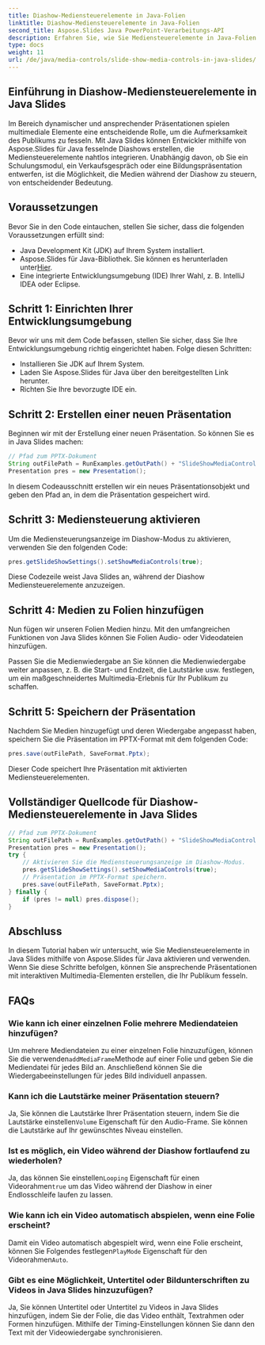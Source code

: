 ```yaml
---
title: Diashow-Mediensteuerelemente in Java-Folien
linktitle: Diashow-Mediensteuerelemente in Java-Folien
second_title: Aspose.Slides Java PowerPoint-Verarbeitungs-API
description: Erfahren Sie, wie Sie Mediensteuerelemente in Java-Folien mit Aspose.Slides für Java aktivieren und verwenden. Verbessern Sie Ihre Präsentationen mit Mediensteuerelementen.
type: docs
weight: 11
url: /de/java/media-controls/slide-show-media-controls-in-java-slides/
---
```


## Einführung in Diashow-Mediensteuerelemente in Java Slides

Im Bereich dynamischer und ansprechender Präsentationen spielen multimediale Elemente eine entscheidende Rolle, um die Aufmerksamkeit des Publikums zu fesseln. Mit Java Slides können Entwickler mithilfe von Aspose.Slides für Java fesselnde Diashows erstellen, die Mediensteuerelemente nahtlos integrieren. Unabhängig davon, ob Sie ein Schulungsmodul, ein Verkaufsgespräch oder eine Bildungspräsentation entwerfen, ist die Möglichkeit, die Medien während der Diashow zu steuern, von entscheidender Bedeutung.

## Voraussetzungen

Bevor Sie in den Code eintauchen, stellen Sie sicher, dass die folgenden Voraussetzungen erfüllt sind:

- Java Development Kit (JDK) auf Ihrem System installiert.
-  Aspose.Slides für Java-Bibliothek. Sie können es herunterladen unter[Hier](https://releases.aspose.com/slides/java/).
- Eine integrierte Entwicklungsumgebung (IDE) Ihrer Wahl, z. B. IntelliJ IDEA oder Eclipse.

## Schritt 1: Einrichten Ihrer Entwicklungsumgebung

Bevor wir uns mit dem Code befassen, stellen Sie sicher, dass Sie Ihre Entwicklungsumgebung richtig eingerichtet haben. Folge diesen Schritten:

- Installieren Sie JDK auf Ihrem System.
- Laden Sie Aspose.Slides für Java über den bereitgestellten Link herunter.
- Richten Sie Ihre bevorzugte IDE ein.

## Schritt 2: Erstellen einer neuen Präsentation

Beginnen wir mit der Erstellung einer neuen Präsentation. So können Sie es in Java Slides machen:

```java
// Pfad zum PPTX-Dokument
String outFilePath = RunExamples.getOutPath() + "SlideShowMediaControl.pptx";
Presentation pres = new Presentation();
```

In diesem Codeausschnitt erstellen wir ein neues Präsentationsobjekt und geben den Pfad an, in dem die Präsentation gespeichert wird.

## Schritt 3: Mediensteuerung aktivieren

Um die Mediensteuerungsanzeige im Diashow-Modus zu aktivieren, verwenden Sie den folgenden Code:

```java
pres.getSlideShowSettings().setShowMediaControls(true);
```

Diese Codezeile weist Java Slides an, während der Diashow Mediensteuerelemente anzuzeigen.

## Schritt 4: Medien zu Folien hinzufügen

Nun fügen wir unseren Folien Medien hinzu. Mit den umfangreichen Funktionen von Java Slides können Sie Folien Audio- oder Videodateien hinzufügen.

Passen Sie die Medienwiedergabe an
Sie können die Medienwiedergabe weiter anpassen, z. B. die Start- und Endzeit, die Lautstärke usw. festlegen, um ein maßgeschneidertes Multimedia-Erlebnis für Ihr Publikum zu schaffen.

## Schritt 5: Speichern der Präsentation

Nachdem Sie Medien hinzugefügt und deren Wiedergabe angepasst haben, speichern Sie die Präsentation im PPTX-Format mit dem folgenden Code:

```java
pres.save(outFilePath, SaveFormat.Pptx);
```

Dieser Code speichert Ihre Präsentation mit aktivierten Mediensteuerelementen.

## Vollständiger Quellcode für Diashow-Mediensteuerelemente in Java Slides

```java
// Pfad zum PPTX-Dokument
String outFilePath = RunExamples.getOutPath() + "SlideShowMediaControl.pptx";
Presentation pres = new Presentation();
try {
	// Aktivieren Sie die Mediensteuerungsanzeige im Diashow-Modus.
	pres.getSlideShowSettings().setShowMediaControls(true);
	// Präsentation im PPTX-Format speichern.
	pres.save(outFilePath, SaveFormat.Pptx);
} finally {
	if (pres != null) pres.dispose();
}
```

## Abschluss

In diesem Tutorial haben wir untersucht, wie Sie Mediensteuerelemente in Java Slides mithilfe von Aspose.Slides für Java aktivieren und verwenden. Wenn Sie diese Schritte befolgen, können Sie ansprechende Präsentationen mit interaktiven Multimedia-Elementen erstellen, die Ihr Publikum fesseln.

## FAQs

### Wie kann ich einer einzelnen Folie mehrere Mediendateien hinzufügen?

 Um mehrere Mediendateien zu einer einzelnen Folie hinzuzufügen, können Sie die verwenden`addMediaFrame`Methode auf einer Folie und geben Sie die Mediendatei für jedes Bild an. Anschließend können Sie die Wiedergabeeinstellungen für jedes Bild individuell anpassen.

### Kann ich die Lautstärke meiner Präsentation steuern?

 Ja, Sie können die Lautstärke Ihrer Präsentation steuern, indem Sie die Lautstärke einstellen`Volume` Eigenschaft für den Audio-Frame. Sie können die Lautstärke auf Ihr gewünschtes Niveau einstellen.

### Ist es möglich, ein Video während der Diashow fortlaufend zu wiederholen?

 Ja, das können Sie einstellen`Looping` Eigenschaft für einen Videorahmen`true` um das Video während der Diashow in einer Endlosschleife laufen zu lassen.

### Wie kann ich ein Video automatisch abspielen, wenn eine Folie erscheint?

 Damit ein Video automatisch abgespielt wird, wenn eine Folie erscheint, können Sie Folgendes festlegen`PlayMode` Eigenschaft für den Videorahmen`Auto`.

### Gibt es eine Möglichkeit, Untertitel oder Bildunterschriften zu Videos in Java Slides hinzuzufügen?

Ja, Sie können Untertitel oder Untertitel zu Videos in Java Slides hinzufügen, indem Sie der Folie, die das Video enthält, Textrahmen oder Formen hinzufügen. Mithilfe der Timing-Einstellungen können Sie dann den Text mit der Videowiedergabe synchronisieren.